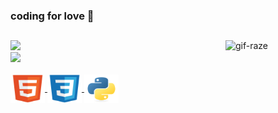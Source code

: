 ### coding for love 🤍
##
<img align="right" alt="gif-raze" height="130" width="160" src="https://c.tenor.com/lSflRMQECFYAAAAd/sage-valorant.gif">
<div align="left">
  <a href="https://github.com/kevenborges">
  <img height="180em" src="https://github-readme-stats.vercel.app/api?username=kevenborges&show_icons=true&theme=cobalt&include_all_commits=true&count_private=true"/>
    <br>
  <img height="180em" src="https://github-readme-stats.vercel.app/api/top-langs/?username=kevenborges&layout=compact&langs_count=7&theme=cobalt"/>
</div>
  
<div style="display: inline_block"><br>
  <img align="center" alt="Keven-HTML" height="45" width="55" src="https://raw.githubusercontent.com/devicons/devicon/master/icons/html5/html5-original.svg">
  <img align="center" alt="Keven-CSS" height="45" width="55" src="https://raw.githubusercontent.com/devicons/devicon/master/icons/css3/css3-original.svg">
  <img align="center" alt="Keven-Python" height="45" width="55" src="https://raw.githubusercontent.com/devicons/devicon/master/icons/python/python-original.svg">
</div>
